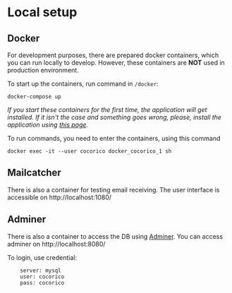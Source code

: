# Local setup

## Docker

For development purposes, there are prepared docker containers, which you can run locally to develop. 
However, these containers are **NOT** used in production environment.

To start up the containers, run command in `/docker`:
  
    docker-compose up

_If you start these containers for the first time, the application will get installed. 
If it isn't the case and something goes wrong, please, install the application using [this page](installation-application.md)._

To run commands, you need to enter the containers, using this command

    docker exec -it --user cocorico docker_cocorico_1 sh

## Mailcatcher

There is also a container for testing email receiving. The user interface is accessible on http://localhost:1080/

## Adminer

There is also a container to access the DB using [Adminer](https://www.adminer.org/en/). You can access adminer on http://localhost:8080/

To login, use credential:

        server: mysql
        user: cocorico
        pass: cocorico
    
        
    
